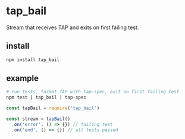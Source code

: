 # tap_bail

Stream that receives TAP and exits on first failing test.

## install

```sh
npm install tap_bail
```

## example

```sh
# run tests, format TAP with tap-spec, exit on first failing test
npm test | tap_bail | tap-spec
```

```js
const tapBail = require('tap_bail')

const stream = tapBail()
  .on('error', () => {}) // failing test
  .on('end', () => {}) // all tests passed
```
